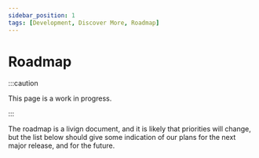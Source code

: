 ```yaml
---
sidebar_position: 1
tags: [Development, Discover More, Roadmap]
---
```


# Roadmap

:::caution

This page is a work in progress.

:::

The roadmap is a livign document, and it is likely that priorities will change, but the list below should give some indication of our plans for the next major release, and for the future.
